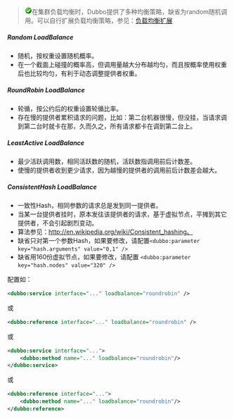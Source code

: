 > ![warning](../sources/images/check.gif)在集群负载均衡时，Dubbo提供了多种均衡策略，缺省为random随机调用。可以自行扩展负载均衡策略，参见：[负载均衡扩展](http://dubbo.io/developer-guide/SPI%E5%8F%82%E8%80%83%E6%89%8B%E5%86%8C/%E8%B4%9F%E8%BD%BD%E5%9D%87%E8%A1%A1%E6%89%A9%E5%B1%95.html)

##### Random LoadBalance

* 随机，按权重设置随机概率。
* 在一个截面上碰撞的概率高，但调用量越大分布越均匀，而且按概率使用权重后也比较均匀，有利于动态调整提供者权重。

##### RoundRobin LoadBalance

* 轮循，按公约后的权重设置轮循比率。
* 存在慢的提供者累积请求的问题，比如：第二台机器很慢，但没挂，当请求调到第二台时就卡在那，久而久之，所有请求都卡在调到第二台上。

##### LeastActive LoadBalance

* 最少活跃调用数，相同活跃数的随机，活跃数指调用前后计数差。
* 使慢的提供者收到更少请求，因为越慢的提供者的调用前后计数差会越大。

##### ConsistentHash LoadBalance

* 一致性Hash，相同参数的请求总是发到同一提供者。
* 当某一台提供者挂时，原本发往该提供者的请求，基于虚拟节点，平摊到其它提供者，不会引起剧烈变动。
* 算法参见：http://en.wikipedia.org/wiki/Consistent_hashing。
* 缺省只对第一个参数Hash，如果要修改，请配置`<dubbo:parameter key="hash.arguments" value="0,1" />`
* 缺省用160份虚拟节点，如果要修改，请配置 `<dubbo:parameter key="hash.nodes" value="320" />`

配置如：

```xml
<dubbo:service interface="..." loadbalance="roundrobin" />
```

或

```xml
<dubbo:reference interface="..." loadbalance="roundrobin" />
```

或

```xml
<dubbo:service interface="...">
    <dubbo:method name="..." loadbalance="roundrobin"/>
</dubbo:service>
```

或

```xml
<dubbo:reference interface="...">
    <dubbo:method name="..." loadbalance="roundrobin"/>
</dubbo:reference>
```